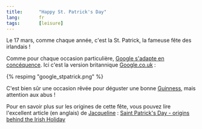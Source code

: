 ```yaml
--- 
title:      "Happy St. Patrick's Day" 
lang:       fr 
tags:       [leisure]
---
```


Le 17 mars, comme chaque année, c'est la St. Patrick, la fameuse fête des irlandais !


Comme pour chaque occasion particulière, [Google s'adapte en concéquence](/2002/05/la-sobriete-n-empeche-pas-d-etre-ludique.html). Ici c'est la version britannique [Google.co.uk](http://www.google.co.uk/) :

{% respimg "google_stpatrick.png" %}


C'est bien sûr une occasion rêvée pour déguster une bonne [Guinness](/2001/06/lovely-day-for-a-guinness.html), mais attention aux abus !

Pour en savoir plus sur les origines de cette fête, vous pouvez lire l'excellent article (en anglais) de [Jacqueline](http://www.jacqueline-oud.com/) : [Saint Patrick's Day - origins behind the Irish Holiday](http://www.jacqueline-oud.com/2004/03/15/saint-patrick-s-day-origins-behind-irish-holiday-a58.html)
